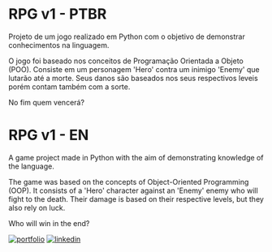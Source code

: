 
# RPG v1 - PTBR

Projeto de um jogo realizado em Python com o objetivo de demonstrar conhecimentos na linguagem.

O jogo foi baseado nos conceitos de Programação Orientada a Objeto (POO). Consiste em um personagem 'Hero' contra um inimigo 'Enemy' que lutarão até a morte. Seus danos são baseados nos seus respectivos leveis porém contam também com a sorte. 

No fim quem vencerá?

# RPG v1 - EN

A game project made in Python with the aim of demonstrating knowledge of the language.

The game was based on the concepts of Object-Oriented Programming (OOP). It consists of a 'Hero' character against an 'Enemy' enemy who will fight to the death. Their damage is based on their respective levels, but they also rely on luck. 

Who will win in the end?


[![portfolio](https://img.shields.io/badge/my_portfolio-000?style=for-the-badge&logo=ko-fi&logoColor=white)](https://github.com/thpgoncalves)
[![linkedin](https://img.shields.io/badge/linkedin-0A66C2?style=for-the-badge&logo=linkedin&logoColor=white)](https://www.linkedin.com/in/thiago-pereira-goncalves/)


